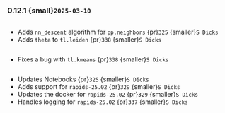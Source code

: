 ### 0.12.1 {small}`2025-03-10`

```{rubric} Features
```
* Adds `nn_descent` algorithm for `pp.neighbors` {pr}`325` {smaller}`S Dicks`
* Adds `theta` to `tl.leiden` {pr}`338` {smaller}`S Dicks`

```{rubric} Bug fixes
```
* Fixes a bug with `tl.kmeans` {pr}`338` {smaller}`S Dicks`

```{rubric} Misc
```
* Updates Notebooks {pr}`325` {smaller}`S Dicks`
* Adds support for `rapids-25.02` {pr}`329` {smaller}`S Dicks`
* Updates the docker for `rapids-25.02` {pr}`329` {smaller}`S Dicks`
* Handles logging for `rapids-25.02` {pr}`337` {smaller}`S Dicks`
